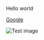 Hello world

[Google](https://www.google.com/ "Link to google.com")

![Test image](/testing/testimage.png "Test image")
